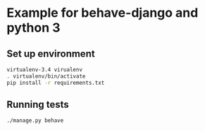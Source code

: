 # Example for behave-django and python 3
## Set up environment

```sh
virtualenv-3.4 virualenv
. virtualenv/bin/activate
pip install -r requirements.txt
```

## Running tests

```sh
./manage.py behave
```
